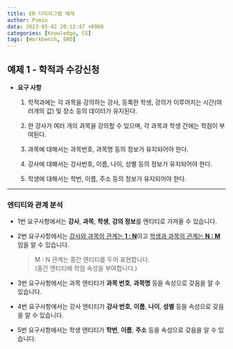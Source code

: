 ```yaml
---
title: ER 다이어그램 예제
author: Psmin
data: 2023-05-02 20:12:47 +0900
categories: [Knowledge, CS]
tags: [Workbench, ERD]
---
```


## 예제 1 - 학적과 수강신청

- **요구 사항**

  1. 학적과에는 각 과목을 강의하는 강사, 등록한 학생, 강의가 이루어지는 시간(여러개의 값) 및 장소 등의 데이터가 유지된다.

  2. 한 강사가 여러 개의 과목을 강의할 수 있으며, 각 과목과 학생 간에는 학점이 부여된다.

  3. 과목에 대해서는 과목번호, 과목명 등의 정보가 유지되어야 한다.

  4. 강사에 대해서는 강사번호, 이름, 나이, 성별 등의 정보가 유지되어야 한다.

  5. 학생에 대해서는 학번, 이름, 주소 등의 정보가 유지되어야 한다.

---

### 엔티티와 관계 분석

- 1번 요구사항에서는 **강사**, **과목**, **학생**, **강의 정보**를 엔티티로 가져올 수 있습니다.

- 2번 요구사항에서는 <u>강사와 과목의 관계는 **1 : N**</u>이고 <u>학생과 과목의 관계는 **N : M**</u>임을 알 수 있습니다.

  > M : N 관계는 중간 엔티티를 두어 표현합니다.  
  > (중간 엔티티에 학점 속성을 부여합니다.)

- 3번 요구사항에서는 과목 엔티티가 **과목 번호**, **과목명** 등을 속성으로 갖음을 알 수 있습니다.

- 4번 요구사항에서는 강사 엔티티가 **강사 번호**, **이름**, **나이**, **성별** 등을 속성으로 갖음을 알 수 있습니다.

- 5번 요구사항에서는 학생 엔티티가 **학번**, **이름**, **주소** 등을 속성으로 갖음을 알 수 있습니다.
